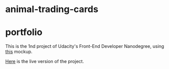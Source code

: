 # animal-trading-cards
# portfolio

This is the 1nd project of Udacity's Front-End Developer Nanodegree, using [this](design-prototype.png) mockup. 

[Here](https://gfa61-ga.github.io/animal-trading-cards/) is the live version of the project.

